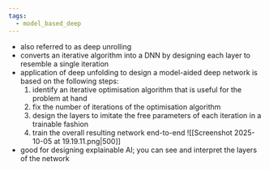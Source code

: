 ```yaml
---
tags:
  - model_based_deep
---
```

- also referred to as deep unrolling
- converts an iterative algorithm into a DNN by designing each layer to resemble a single iteration
- application of deep unfolding to design a model-aided deep network is based on the following steps:
	1. identify an iterative optimisation algorithm that is useful for the problem at hand
	2. fix the number of iterations of the optimisation algorithm 
	3. design the layers to imitate the free parameters of each iteration in a trainable fashion
	4. train the overall resulting network end-to-end
![[Screenshot 2025-10-05 at 19.19.11.png|500]]
- good for designing explainable AI; you can see and interpret the layers of the network